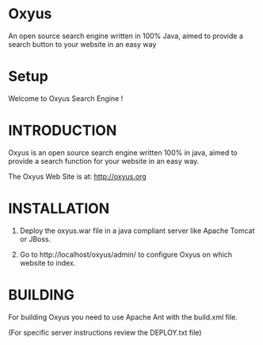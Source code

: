 # Oxyus
An open source search engine written in 100% Java, aimed to provide a search button to your website in an easy way

# Setup 
Welcome to Oxyus Search Engine !

# INTRODUCTION
Oxyus is an open source search engine written 100% in java,
aimed to provide a search function for your website in an easy
way.

The Oxyus Web Site is at:
	http://oxyus.org

# INSTALLATION	
1. Deploy the oxyus.war file in a java compliant server like Apache Tomcat or JBoss.
	
2. Go to http://localhost/oxyus/admin/ to configure Oxyus on which website to index.

# BUILDING
For building Oxyus you need to use Apache Ant with the build.xml file.

 (For specific server instructions review the DEPLOY.txt file)

